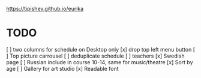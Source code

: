 https://tipishev.github.io/eurika

# TODO

[ ] two columns for schedule on Desktop only
[x] drop top left menu button
[ ] Top picture carrousel
[ ] deduplicate schedule
[ ] teachers
[x] Swedish page
[ ] Russian include in course 10-14, same for music/theatre
[x] Sort by age
[ ] Gallery for art studio
[x] Readable font
